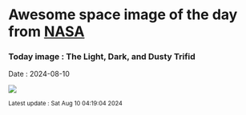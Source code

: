 
# Awesome space image of the day from [NASA](https://api.nasa.gov/)

### Today image : The Light, Dark, and Dusty Trifid
Date : 2024-08-10

![](https://apod.nasa.gov/apod/image/2408/M20OriginalLRGBHaO3S2_1024x735.jpg)

<small>Latest update : Sat Aug 10 04:19:04 2024</small>
        